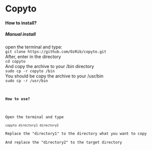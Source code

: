 <h1>Copyto</h1>
<h4>How to install?</h4>
<h5>Manual install</h5>
<div>
open the terminal and type:<br>
<code>git clone https://github.com/OzRib/copyto.git</code><br>
After, enter in the directory<br>
<code>cd copyto</code><br>
And copy the archive to your /bin directory<br>
<code>sudo cp -r copyto /bin</code><br>
You should be copy the archive to your /usr/bin<br>
<code>sudo cp -r /usr/bin</code><br>
<code>
</div>
<h4>How to use?</h4>
<div>
Open the terminal and type<br>
<code>copyto directory1 directory2</code><br>
Replace the "directory1" to the directory what you want to copy<br>
And replace the "directory2" to the target directory<br>
</div>
